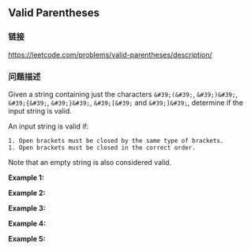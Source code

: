 ## Valid Parentheses  
### 链接  
https://leetcode.com/problems/valid-parentheses/description/  
### 问题描述
Given a string containing just the characters `&#39;(&#39;`, `&#39;)&#39;`, `&#39;{&#39;`, `&#39;}&#39;`, `&#39;[&#39;` and `&#39;]&#39;`, determine if the input string is valid.

An input string is valid if:

	1. Open brackets must be closed by the same type of brackets.
	1. Open brackets must be closed in the correct order.

Note that an empty string is&nbsp;also considered valid.

**Example 1:**

**Example 2:**

**Example 3:**

**Example 4:**

**Example 5:**
